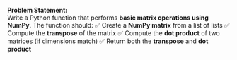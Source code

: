 **Problem Statement:**  
Write a Python function that performs **basic matrix operations using NumPy**. The function should:
✅ Create a **NumPy matrix** from a list of lists
✅ Compute the **transpose** of the matrix
✅ Compute the **dot product** of two matrices (if dimensions match)
✅ Return both the **transpose** and **dot product**

